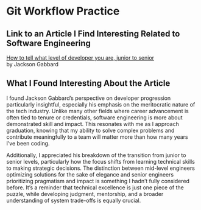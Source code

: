 # Git Workflow Practice

## Link to an Article I Find Interesting Related to Software Engineering

[How to tell what level of developer you are, junior to senior](https://jg.gg/2020/11/22/how-to-tell-what-level-of-developer-you-are/?source=post_page-----56b0d9de2c43--------------------------------)  
by Jackson Gabbard

## What I Found Interesting About the Article

I found Jackson Gabbard’s perspective on developer progression particularly insightful, especially his emphasis on the meritocratic nature of the tech industry. Unlike many other fields where career advancement is often tied to tenure or credentials, software engineering is more about demonstrated skill and impact. This resonates with me as I approach graduation, knowing that my ability to solve complex problems and contribute meaningfully to a team will matter more than how many years I’ve been coding.

Additionally, I appreciated his breakdown of the transition from junior to senior levels, particularly how the focus shifts from learning technical skills to making strategic decisions. The distinction between mid-level engineers optimizing solutions for the sake of elegance and senior engineers prioritizing pragmatism and impact is something I hadn’t fully considered before. It’s a reminder that technical excellence is just one piece of the puzzle, while developing judgment, mentorship, and a broader understanding of system trade-offs is equally crucial.
